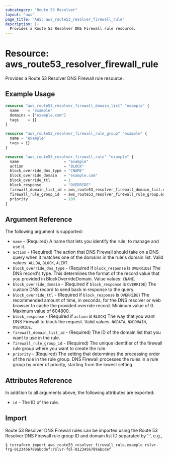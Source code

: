 ```yaml
---
subcategory: "Route 53 Resolver"
layout: "aws"
page_title: "AWS: aws_route53_resolver_firewall_rule"
description: |-
  Provides a Route 53 Resolver DNS Firewall rule resource.
---
```


# Resource: aws_route53_resolver_firewall_rule

Provides a Route 53 Resolver DNS Firewall rule resource.

## Example Usage

```terraform
resource "aws_route53_resolver_firewall_domain_list" "example" {
  name    = "example"
  domains = ["example.com"]
  tags    = {}
}

resource "aws_route53_resolver_firewall_rule_group" "example" {
  name = "example"
  tags = {}
}

resource "aws_route53_resolver_firewall_rule" "example" {
  name                    = "example"
  action                  = "BLOCK"
  block_override_dns_type = "CNAME"
  block_override_domain   = "example.com"
  block_override_ttl      = 1
  block_response          = "OVERRIDE"
  firewall_domain_list_id = aws_route53_resolver_firewall_domain_list.example.id
  firewall_rule_group_id  = aws_route53_resolver_firewall_rule_group.example.id
  priority                = 100
}
```

## Argument Reference

The following argument is supported:

* `name` - (Required) A name that lets you identify the rule, to manage and use it.
* `action` - (Required) The action that DNS Firewall should take on a DNS query when it matches one of the domains in the rule's domain list. Valid values: `ALLOW`, `BLOCK`, `ALERT`.
* `block_override_dns_type` - (Required if `block_response` is `OVERRIDE`) The DNS record's type. This determines the format of the record value that you provided in BlockOverrideDomain. Value values: `CNAME`.
* `block_override_domain` - (Required if `block_response` is `OVERRIDE`) The custom DNS record to send back in response to the query.
* `block_override_ttl` - (Required if `block_response` is `OVERRIDE`) The recommended amount of time, in seconds, for the DNS resolver or web browser to cache the provided override record. Minimum value of 0. Maximum value of 604800.
* `block_response` - (Required if `action` is `BLOCK`) The way that you want DNS Firewall to block the request. Valid values: `NODATA`, `NXDOMAIN`, `OVERRIDE`.
* `firewall_domain_list_id` - (Required) The ID of the domain list that you want to use in the rule.
* `firewall_rule_group_id` - (Required) The unique identifier of the firewall rule group where you want to create the rule.
* `priority` - (Required) The setting that determines the processing order of the rule in the rule group. DNS Firewall processes the rules in a rule group by order of priority, starting from the lowest setting.

## Attributes Reference

In addition to all arguments above, the following attributes are exported:

* `id` - The ID of the rule.

## Import

 Route 53 Resolver DNS Firewall rules can be imported using the Route 53 Resolver DNS Firewall rule group ID and domain list ID separated by ':', e.g.,

```
$ terraform import aws_route53_resolver_firewall_rule.example rslvr-frg-0123456789abcdef:rslvr-fdl-0123456789abcdef
```
